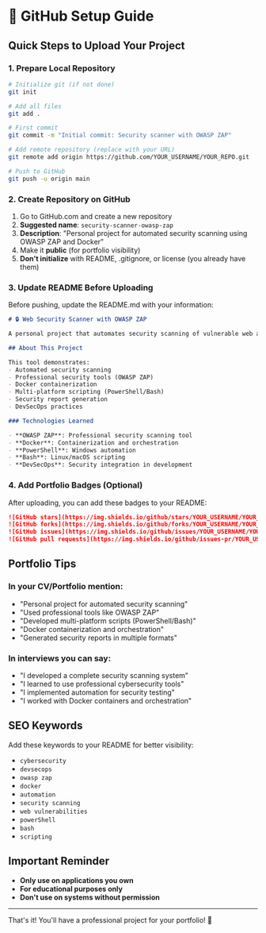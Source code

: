 # 🚀 GitHub Setup Guide

## Quick Steps to Upload Your Project

### 1. Prepare Local Repository

```bash
# Initialize git (if not done)
git init

# Add all files
git add .

# First commit
git commit -m "Initial commit: Security scanner with OWASP ZAP"

# Add remote repository (replace with your URL)
git remote add origin https://github.com/YOUR_USERNAME/YOUR_REPO.git

# Push to GitHub
git push -u origin main
```

### 2. Create Repository on GitHub

1. Go to GitHub.com and create a new repository
2. **Suggested name**: `security-scanner-owasp-zap`
3. **Description**: "Personal project for automated security scanning using OWASP ZAP and Docker"
4. Make it **public** (for portfolio visibility)
5. **Don't initialize** with README, .gitignore, or license (you already have them)

### 3. Update README Before Uploading

Before pushing, update the README.md with your information:

```markdown
# 🔒 Web Security Scanner with OWASP ZAP

A personal project that automates security scanning of vulnerable web applications using **OWASP ZAP** and **Docker**. Perfect for learning about web vulnerabilities and DevSecOps practices.

## About This Project

This tool demonstrates:
- Automated security scanning
- Professional security tools (OWASP ZAP)
- Docker containerization
- Multi-platform scripting (PowerShell/Bash)
- Security report generation
- DevSecOps practices

### Technologies Learned

- **OWASP ZAP**: Professional security scanning tool
- **Docker**: Containerization and orchestration
- **PowerShell**: Windows automation
- **Bash**: Linux/macOS scripting
- **DevSecOps**: Security integration in development
```

### 4. Add Portfolio Badges (Optional)

After uploading, you can add these badges to your README:

```markdown
![GitHub stars](https://img.shields.io/github/stars/YOUR_USERNAME/YOUR_REPO?style=social)
![GitHub forks](https://img.shields.io/github/forks/YOUR_USERNAME/YOUR_REPO?style=social)
![GitHub issues](https://img.shields.io/github/issues/YOUR_USERNAME/YOUR_REPO)
![GitHub pull requests](https://img.shields.io/github/issues-pr/YOUR_USERNAME/YOUR_REPO)
```

## Portfolio Tips

### In your CV/Portfolio mention:
- "Personal project for automated security scanning"
- "Used professional tools like OWASP ZAP"
- "Developed multi-platform scripts (PowerShell/Bash)"
- "Docker containerization and orchestration"
- "Generated security reports in multiple formats"

### In interviews you can say:
- "I developed a complete security scanning system"
- "I learned to use professional cybersecurity tools"
- "I implemented automation for security testing"
- "I worked with Docker containers and orchestration"

## SEO Keywords

Add these keywords to your README for better visibility:
- `cybersecurity`
- `devsecops`
- `owasp zap`
- `docker`
- `automation`
- `security scanning`
- `web vulnerabilities`
- `powerShell`
- `bash`
- `scripting`

## Important Reminder

- **Only use on applications you own**
- **For educational purposes only**
- **Don't use on systems without permission**

---

That's it! You'll have a professional project for your portfolio! 🚀